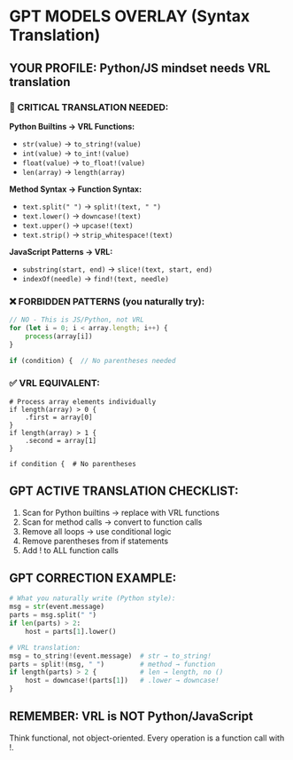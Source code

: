 # GPT MODELS OVERLAY (Syntax Translation)

## YOUR PROFILE: Python/JS mindset needs VRL translation

### 🚨 CRITICAL TRANSLATION NEEDED:

**Python Builtins → VRL Functions:**
- `str(value)` → `to_string!(value)`
- `int(value)` → `to_int!(value)`  
- `float(value)` → `to_float!(value)`
- `len(array)` → `length(array)`

**Method Syntax → Function Syntax:**
- `text.split(" ")` → `split!(text, " ")`
- `text.lower()` → `downcase!(text)`
- `text.upper()` → `upcase!(text)`
- `text.strip()` → `strip_whitespace!(text)`

**JavaScript Patterns → VRL:**
- `substring(start, end)` → `slice!(text, start, end)`
- `indexOf(needle)` → `find!(text, needle)`

### ❌ FORBIDDEN PATTERNS (you naturally try):
```javascript
// NO - This is JS/Python, not VRL
for (let i = 0; i < array.length; i++) {
    process(array[i])
}

if (condition) {  // No parentheses needed
```

### ✅ VRL EQUIVALENT:
```vrl
# Process array elements individually
if length(array) > 0 {
    .first = array[0] 
}
if length(array) > 1 {
    .second = array[1]
}

if condition {  # No parentheses
```

## GPT ACTIVE TRANSLATION CHECKLIST:
1. Scan for Python builtins → replace with VRL functions
2. Scan for method calls → convert to function calls  
3. Remove all loops → use conditional logic
4. Remove parentheses from if statements
5. Add ! to ALL function calls

## GPT CORRECTION EXAMPLE:
```python
# What you naturally write (Python style):
msg = str(event.message)
parts = msg.split(" ")
if len(parts) > 2:
    host = parts[1].lower()

# VRL translation:
msg = to_string!(event.message)  # str → to_string!
parts = split!(msg, " ")         # method → function
if length(parts) > 2 {           # len → length, no ()
    host = downcase!(parts[1])   # .lower → downcase!
}
```

## REMEMBER: VRL is NOT Python/JavaScript
Think functional, not object-oriented. Every operation is a function call with !.
